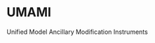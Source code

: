 # UMAMI

<!-- [![pre-commit](https://github.com/dougiesquire/morte/actions/workflows/pre-commit.yml/badge.svg)](https://github.com/dougiesquire/morte/actions/workflows/pre-commit.yml)
[![tests](https://github.com/dougiesquire/morte/actions/workflows/tests.yml/badge.svg)](https://github.com/dougiesquire/morte/actions/workflows/tests.yml)
[![codecov](https://codecov.io/gh/dougiesquire/morte/branch/main/graph/badge.svg?token=N0XB8OZ2AE)](https://codecov.io/gh/dougiesquire/morte)
[![License: MIT](https://img.shields.io/badge/License-Apache%202.0-green.svg)](https://github.com/dougiesquire/morte/blob/master/LICENSE)
[![Code style: black](https://img.shields.io/badge/code%20style-black-000000.svg)](https://github.com/python/black) -->

Unified Model Ancillary Modification Instruments
